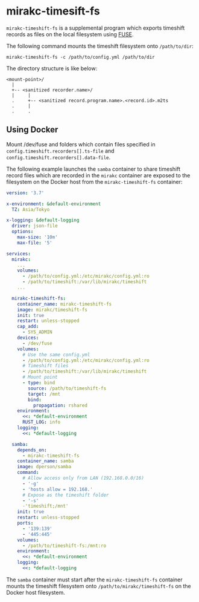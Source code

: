 # mirakc-timesift-fs

`mirakc-timeshift-fs` is a supplemental program which exports timeshift records as files on the
local filesystem using [FUSE].

The following command mounts the timeshift filesystem onto `/path/to/dir`:

```shell
mirakc-timeshift-fs -c /path/to/config.yml /path/to/dir
```

The directory structure is like below:

```
<mount-point>/
  |
  +-- <sanitized recorder.name>/
  |     |
  .     +-- <sanitized record.program.name>.<record.id>.m2ts
  .     |
  .     .
```

[FUSE]: https://en.wikipedia.org/wiki/Filesystem_in_Userspace

## Using Docker

Mount /dev/fuse and folders which contain files specified in
`config.timeshift.recorders[].ts-file` and `config.timeshift.recorders[].data-file`.

The following example launches the `samba` container to share timeshift record files which are
recorded in the `mirakc` container are exposed to the filesystem on the Docker host from the
`mirakc-timeshift-fs` container:

```yaml
version: '3.7'

x-environment: &default-environment
  TZ: Asia/Tokyo

x-logging: &default-logging
  driver: json-file
  options:
    max-size: '10m'
    max-file: '5'

services:
  mirakc:
    ...
    volumes:
      - /path/to/config.yml:/etc/mirakc/config.yml:ro
      - /path/to/timeshift:/var/lib/mirakc/timeshift
    ...

  mirakc-timeshift-fs:
    container_name: mirakc-timeshift-fs
    image: mirakc/timeshift-fs
    init: true
    restart: unless-stopped
    cap_add:
      - SYS_ADMIN
    devices:
      - /dev/fuse
    volumes:
      # Use the same config.yml
      - /path/to/config.yml:/etc/mirakc/config.yml:ro
      # Timeshift files
      - /path/to/timeshift:/var/lib/mirakc/timeshift
      # Mount point
      - type: bind
        source: /path/to/timeshift-fs
        target: /mnt
        bind:
          propagation: rshared
    environment:
      <<: *default-environment
      RUST_LOG: info
    logging:
      <<: *default-logging

  samba:
    depends_on:
      - mirakc-timeshift-fs
    container_name: samba
    image: dperson/samba
    command:
      # Allow access only from LAN (192.168.0.0/16)
      - '-g'
      - 'hosts allow = 192.168.'
      # Expose as the timeshift folder
      - '-s'
      -'timeshift;/mnt'
    init: true
    restart: unless-stopped
    ports:
      - '139:139'
      - '445:445'
    volumes:
      - /path/to/timeshift-fs:/mnt:ro
    environment:
      <<: *default-environment
    logging:
      <<: *default-logging
```

The `samba` container must start after the `mirakc-timeshift-fs` container mounts the timeshift
filesystem onto `/path/to/mirakc/timeshift-fs` on the Docker host filesystem.
